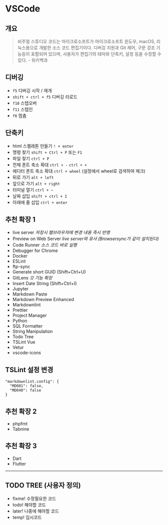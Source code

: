 # VSCode

## 개요

> 비주얼 스튜디오 코드는 마이크로소프트가 마이크로소프트 윈도우, macOS, 리눅스용으로 개발한 소스 코드 편집기이다. 디버깅 지원과 Git 제어, 구문 강조 기능등이 포함되어 있으며, 사용자가 편집기의 테마와 단축키, 설정 등을 수정할 수 있다. - 위키백과

## 디버깅

- `f5` 디버깅 시작 / 재개
- `shift + ctrl + f5` 디버깅 리로드
- `f10` 스텝오버
- `f11` 스텝인
- `f6` 멈춤

## 단축키

- html 스켈레톤 만들기 `! + enter`
- 명령 찾기 `shift + Ctrl + P` 또는 `F1`
- 파일 찾기 `ctrl + P`
- 전체 폰트 축소 확대 `ctrl + -` `ctrl + + `
- 에디터 폰트 축소 확대 `ctrl + wheel` (설정에서 wheel로 검색하여 체크)
- 뒤로 가기 `alt + left`
- 앞으로 가기 `alt + right`
- 터미널 열기 `ctrl + ~`
- 날짜 삽입 `shift + ctrl + I`
- 아래에 줄 삽입 `ctrl + enter`

## 추천 확장 1

- live server _저장시 웹브라우저에 변경 내용 즉시 반영_
- Preview on Web Server _live server와 유사 (Browsersync가 같이 설치된다)_
- Code Runner _소스 코드 바로 실행_
- Debugger for Chrome
- Docker
- ESLint
- ftp-sync
- Generate short GUID (Shift+Ctrl+U)
- GitLens _깃 기능 확장_
- Insert Date String (Shift+Ctrl+I)
- Jupyter
- Markdown Paste
- Markdown Preview Enhanced
- Markdownlint
- Prettier
- Project Manager
- Python
- SQL Formatter
- String Manipulation
- Todo Tree
- TSLint Vue
- Vetur
- vscode-icons

## TSLint 설정 변경

```
"markdownlint.config": {
  "MD001": false,
  "MD040": false
}
```

## 추천 확장 2

- phpfmt
- Tabnine

## 추천 확장 3

- Dart
- Flutter

---

## TODO TREE (사용자 정의)

- fixme! 수정필요한 코드
- todo! 해야할 코드
- later! 나중에 해야할 코드
- temp! 임시코드
